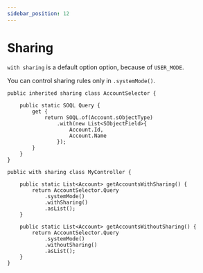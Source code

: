 ```yaml
---
sidebar_position: 12
---
```


# Sharing

`with sharing` is a default option option, because of `USER_MODE`.

You can control sharing rules only in `.systemMode()`.

```apex
public inherited sharing class AccountSelector {

    public static SOQL Query {
        get {
            return SOQL.of(Account.sObjectType)
                .with(new List<SObjectField>{
                    Account.Id,
                    Account.Name
                });
        }
    }
}

public with sharing class MyController {

    public static List<Account> getAccountsWithSharing() {
        return AccountSelector.Query
            .systemMode()
            .withSharing()
            .asList();
    }

    public static List<Account> getAccountsWithoutSharing() {
        return AccountSelector.Query
            .systemMode()
            .withoutSharing()
            .asList();
    }
}
```

